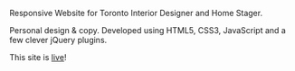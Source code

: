 Responsive Website for Toronto Interior Designer and Home Stager. 

Personal design & copy. Developed using HTML5, CSS3, JavaScript and a few clever jQuery plugins.

This site is [live](http://micreativehomestaging.com/)! 
